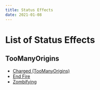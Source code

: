 ```yaml
---
title: Status Effects
date: 2021-01-08
---
```


# List of Status Effects

## TooManyOrigins
* [Charged (TooManyOrigins)](effects/charged.md)
* [End Fire](effects/end_fire.md)
* [Zombifying](effects/zombifying.md)